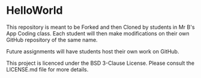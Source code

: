 # HelloWorld
This repository is meant to be Forked and then Cloned by students in Mr B's App Coding class. Each student will then make modifications on their own GitHub repository of the same name.

Future assignments will have students host their own work on GitHub.

This project is licenced under the BSD 3-Clause License. Please consult the LICENSE.md file for more details.



